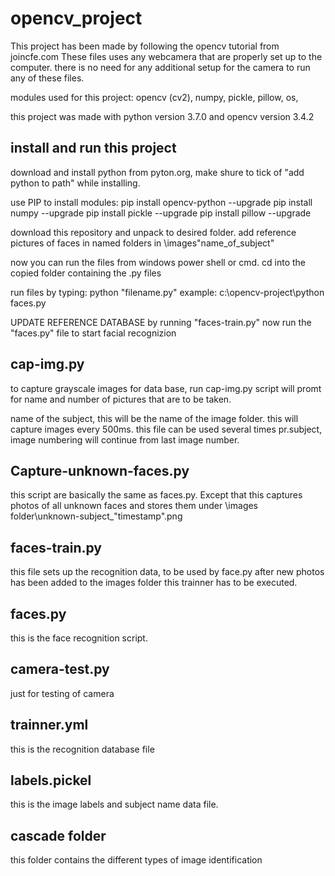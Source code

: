 # opencv_project

This project has been made by following the opencv tutorial from joincfe.com
These files uses any webcamera that are properly set up to the computer.
there is no need for any additional setup for the camera to run any of these files.



modules used for this project:
opencv (cv2),
numpy,
pickle,
pillow,
os,

this project was made with python version 3.7.0 and opencv version 3.4.2


## install and run this project

download and install python from pyton.org, make shure to tick of "add python to path" while installing.

use PIP to install modules:
        pip install opencv-python --upgrade
        pip install numpy --upgrade
        pip install pickle --upgrade
        pip install pillow --upgrade

download this repository and unpack to desired folder.
add reference pictures of faces in named folders in \images\"name_of_subject"

now you can run the files from windows power shell or cmd. 
cd into the copied folder containing the .py files

run files by typing: python "filename.py"
example: c:\opencv-project\python faces.py

UPDATE REFERENCE DATABASE by running "faces-train.py" 
now run the "faces.py" file to start facial recognizion



## cap-img.py

to capture grayscale images for data base, run cap-img.py
script will promt for name and number of pictures that are to be taken.

name of the subject, this will be the name of the image folder.
this will capture images every 500ms.
this file can be used several times pr.subject, image numbering will continue from last image number. 


## Capture-unknown-faces.py

this script are basically the same as faces.py. Except that this captures photos of all unknown faces and stores them under \images folder\unknown-subject_"timestamp".png 



## faces-train.py

this file sets up the recognition data, to be used by face.py
after new photos has been added to the images folder this trainner has to be executed.


## faces.py

this is the face recognition script.

## camera-test.py

just for testing of camera


## trainner.yml

this is the recognition database file

## labels.pickel

this is the image labels and subject name data file.

## cascade folder

this folder contains the different types of image identification